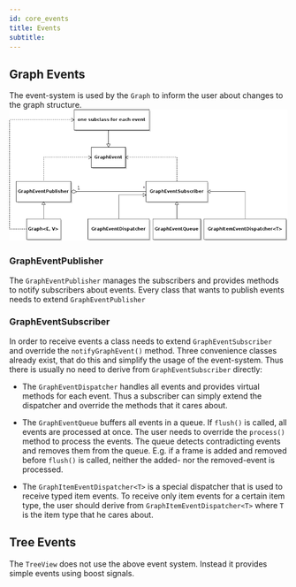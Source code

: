 ```yaml
---
id: core_events
title: Events
subtitle:
---
```


## Graph Events

The event-system is used by the ``Graph`` to inform the user about changes to the
graph structure.
![graphuml](https://raw.githubusercontent.com/envire/envire.github.io/master/images/docs/graph/envire_core_events.png)


### GraphEventPublisher
The ``GraphEventPublisher`` manages the subscribers and provides methods to
notify subscribers about events. Every class that wants to publish events
needs to extend ``GraphEventPublisher``

### GraphEventSubscriber
In order to receive events a class needs to extend ``GraphEventSubscriber``
and override the ``notifyGraphEvent()`` method.
Three convenience classes already exist, that do this and simplify
the usage of the event-system. Thus there is usually no need to derive from
``GraphEventSubscriber`` directly:

* The ``GraphEventDispatcher`` handles all events and provides virtual methods
  for each event. Thus a subscriber can simply extend the dispatcher and
  override the methods that it cares about.

* The ``GraphEventQueue`` buffers all events in a queue. If ``flush()`` is called,
  all events are processed at once. The user needs to override the ``process()``
  method to process the events. The queue detects contradicting events and
  removes them from the queue. E.g. if a frame is added and removed before
  ``flush()`` is called, neither the added- nor the removed-event is processed.

* The ``GraphItemEventDispatcher<T>`` is a special dispatcher that is used to
  receive typed item events. To receive only item events for a certain item
  type, the user should derive from ``GraphItemEventDispatcher<T>`` where
  ``T`` is the item type that he cares about.

## Tree Events
The ``TreeView`` does not use the above event system. Instead it provides
simple events using boost signals.
